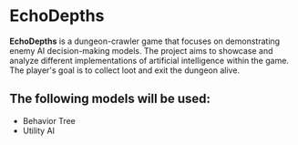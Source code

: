 # EchoDepths

**EchoDepths** is a dungeon-crawler game that focuses on demonstrating enemy AI decision-making models. The project aims to showcase and analyze different implementations of artificial intelligence within the game. The player's goal is to collect loot and exit the dungeon alive.

## The following models will be used:
- Behavior Tree
- Utility AI
